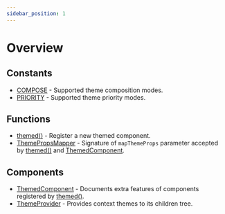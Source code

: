 ```yaml
---
sidebar_position: 1
---
```


# Overview

## Constants

- [COMPOSE](constants#compose) - Supported theme composition modes.
- [PRIORITY](constants#priority) - Supported theme priority modes.

## Functions

- [themed()] - Register a new themed component.
- [ThemePropsMapper](functions#themepropsmapper) - Signature of `mapThemeProps`
  parameter accepted by [themed()] and [ThemedComponent].

## Components

- [ThemedComponent] - Documents extra features of components registered by [themed()].
- [ThemeProvider](components#themeprovider) - Provides context themes to its
  children tree.

[themed()]: functions#themed
[ThemedComponent]: components#themedcomponent
